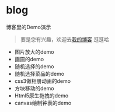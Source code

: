 # blog
博客里的Demo演示
>要是您有兴趣，欢迎去[我的博客](http://120.79.147.248/ "猜火车")  逛逛哈
* 图片放大的demo
* 画圆的demo
* 随机选择的demo
* 随机选择菜品的demo
* css3做相册动画的demo
* 方块移动的demo
* Html5原生拖拽的demo
* canvas绘制钟表的demo
